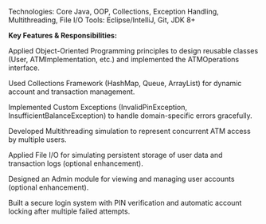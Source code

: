 Technologies: Core Java, OOP, Collections, Exception Handling, Multithreading, File I/O
Tools: Eclipse/IntelliJ, Git, JDK 8+



**Key Features & Responsibilities:**

Applied Object-Oriented Programming principles to design reusable classes (User, ATMImplementation, etc.) and implemented the ATMOperations interface.

Used Collections Framework (HashMap, Queue, ArrayList) for dynamic account and transaction management.

Implemented Custom Exceptions (InvalidPinException, InsufficientBalanceException) to handle domain-specific errors gracefully.

Developed Multithreading simulation to represent concurrent ATM access by multiple users.

Applied File I/O for simulating persistent storage of user data and transaction logs (optional enhancement).

Designed an Admin module for viewing and managing user accounts (optional enhancement).

Built a secure login system with PIN verification and automatic account locking after multiple failed attempts.
